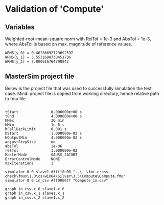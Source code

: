 # Validation of 'Compute'

## Variables
Weighted-root-mean-square norm with RelTol = 1e-3 and AbsTol = 1e-3, where
AbsTol is based on max. magnitude of reference values.

```
WRMS(y_0) = 0.40286692729692597
WRMS(y_1) = 3.5531698738451736
WRMS(y_2) = 7.800616764790842
```

## MasterSim project file

Below is the project file that was used to successfully simulation the test case.
Mind: project file is copied from working directory, hence relative path to fmu file.

```

tStart               0.000000e+00 s
tEnd                 4.000000e+00 s
hMax                 30 min
hMin                 1e-6 s
hFallBackLimit       0.001 s
hStart               1.000000e-02 s
hOutputMin           4.000000e-02 s
adjustStepSize       no
absTol               1e-06
relTol               1.000000e-02
MasterMode           GAUSS_JACOBI
ErrorControlMode     NONE
maxIterations        1

simulator 0 0 slave1 #ffff8c00 "..\..\fmi-cross-check\fmus\1.0\cs\win64\Silver\3.5\Compute\Compute.fmu"
simulator 0 0 in_csv #ff0000ff "Compute_in.csv"

graph in_csv.x_0 slave1.x_0
graph in_csv.x_1 slave1.x_1
graph in_csv.x_2 slave1.x_2

```

